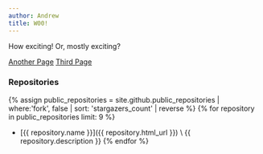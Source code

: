 ```yaml
---
author: Andrew
title: W00!
---
```


How exciting!  Or, mostly exciting?

[Another Page](another-page)
[Third Page](that-page)

### Repositories

{% assign public_repositories = site.github.public_repositories | where:'fork', false | sort: 'stargazers_count' | reverse %}
{% for repository in public_repositories limit: 9 %}
  * [{{ repository.name }}]({{ repository.html_url }}) \\
    {{ repository.description }}
{% endfor %}
